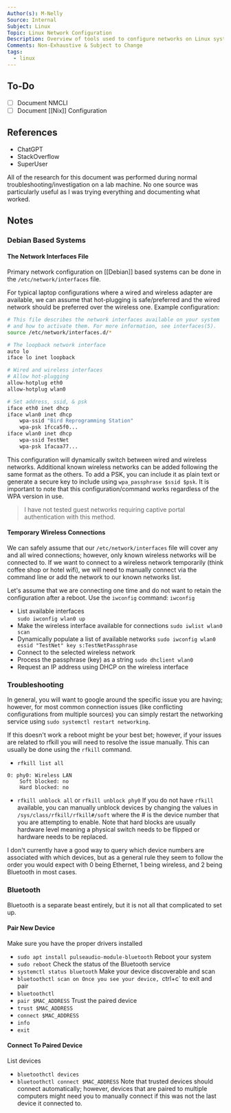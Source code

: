 ```yaml
---
Author(s): M-Nelly
Source: Internal
Subject: Linux
Topic: Linux Network Configuration
Description: Overview of tools used to configure networks on Linux systems.
Comments: Non-Exhaustive & Subject to Change
tags:
  - linux
---
```

## To-Do
- [ ] Document NMCLI
- [ ] Document [[Nix]] Configuration
## References
- ChatGPT
- StackOverflow
- SuperUser

All of the research for this document was performed during normal troubleshooting/investigation on a lab machine. No one source was particularly useful as I was trying everything and documenting what worked. 
## Notes
### Debian Based Systems
#### The Network Interfaces File
Primary network configuration on [[Debian]] based systems can be done in the `/etc/network/interfaces` file. 

For typical laptop configurations where a wired and wireless adapter are available, we can assume that hot-plugging is safe/preferred and the wired network should be preferred over the wireless one. Example configuration:
```sh
# This file describes the network interfaces available on your system
# and how to activate them. For more information, see interfaces(5).
source /etc/network/interfaces.d/*

# The loopback network interface
auto lo
iface lo inet loopback

# Wired and wireless interfaces 
# Allow hot-plugging
allow-hotplug eth0
allow-hotplug wlan0

# Set address, ssid, & psk
iface eth0 inet dhcp
iface wlan0 inet dhcp
	wpa-ssid "Bird Reprogramming Station"
	wpa-psk 1fcca5f0...
iface wlan0 inet dhcp
	wpa-ssid TestNet
	wpa-psk 1facaa77...
```

This configuration will dynamically switch between wired and wireless networks. Additional known wireless networks can be added following the same format as the others. To add a PSK, you can include it as plain text or generate a secure key to include using `wpa_passphrase $ssid $psk`. It is important to note that this configuration/command works regardless of the WPA version in use. 

> I have not tested guest networks requiring captive portal authentication with this method. 
#### Temporary Wireless Connections
We can safely assume that our `/etc/network/interfaces` file will cover any and all wired connections; however, only known wireless networks will be connected to. If we want to connect to a wireless network temporarily (think coffee shop or hotel wifi), we will need to manually connect via the command line or add the network to our known networks list. 

Let's assume that we are connecting one time and do not want to retain the configuration after a reboot. Use the `iwconfig` command:
`iwconfig` 
- List available interfaces                         
`sudo iwconfig wlan0 up`
- Make the wireless interface available for connections 
`sudo iwlist wlan0 scan`
- Dynamically populate a list of available networks 
`sudo iwconfig wlan0 essid "TestNet" key s:TestNetPassphrase`
- Connect to the selected wireless network
- Process the passphrase (key) as a string
`sudo dhclient wlan0`
- Request an IP address using DHCP on the wireless interface
### Troubleshooting
In general, you will want to google around the specific issue you are having; however, for most common connection issues (like conflicting configurations from multiple sources) you can simply restart the networking service using `sudo systemctl restart networking`.

If this doesn't work a reboot might be your best bet; however, if your issues are related to rfkill you will need to resolve the issue manually. This can usually be done using the `rfkill` command. 
- `rfkill list all`
```
0: phy0: Wireless LAN
	Soft blocked: no
	Hard blocked: no
```
- `rfkill unblock all` or `rfkill unblock phy0`
If you do not have `rfkill` available, you can manually unblock devices by changing the values in `/sys/class/rfkill/rfkill#/soft` where the # is the device number that you are attempting to enable. Note that hard blocks are usually hardware level meaning a physical switch needs to be flipped or hardware needs to be replaced. 

I don't currently have a good way to query which device numbers are associated with which devices, but as a general rule they seem to follow the order you would expect with 0 being Ethernet, 1 being wireless, and 2 being Bluetooth in most cases. 
### Bluetooth
Bluetooth is a separate beast entirely, but it is not all that complicated to set up. 
#### Pair New Device
Make sure you have the proper drivers installed
- `sudo apt install pulseaudio-module-bluetooth` 
Reboot your system
- `sudo reboot`
Check the status of the Bluetooth service
- `systemctl status bluetooth`
Make your device discoverable and scan
- `bluetoothctl scan on
Once you see your device, `ctrl+c` to exit and pair
- `bluetoothctl`
- `pair $MAC_ADDRESS`
Trust the paired device
- `trust $MAC_ADDRESS`
- `connect $MAC_ADDRESS`
- `info`
- `exit`
#### Connect To Paired Device
List devices
- `bluetoothctl devices`
- `bluetoothctl connect $MAC_ADDRESS`
Note that trusted devices should connect automatically; however, devices that are paired to multiple computers might need you to manually connect if this was not the last device it connected to. 